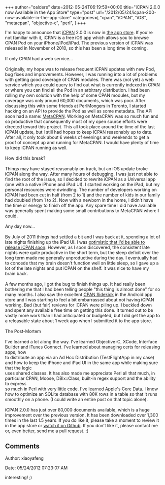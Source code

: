 +++
author="oalders"
date=2012-05-24T06:19:59+00:00
title="iCPAN 2.0.0 now Available in the App Store"
type="post"
url="/2012/05/24/icpan-200-now-available-in-the-app-store"
categories=[
  "cpan",
  "iCPAN",
  "iOS",
  "metacpan",
  "objective-c",
  "perl",
]
+++

I\'m happy to announce that [iCPAN](https://github.com/oalders/iCPAN)
2.0.0 is now in [the app
store](http://itunes.apple.com/us/app/icpan/id377340561?mt=8). If
you\'re not familiar with it, iCPAN is a free iOS app which allows you
to browse CPAN Pod on your iPhone/iPod/iPad. The previous version of
iCPAN was released in November of 2010, so this has been a long time in
coming.\
\
If only CPAN had a web service\...\
\
Originally, my hope was to release frequent iCPAN updates with new Pod,
bug fixes and improvements. However, I was running into a lot of
problems with getting good coverage of CPAN modules. There was (not yet)
a web service which you could query to find out what is currently
indexed in CPAN or where you can find all the Pod in an arbitrary
distribution. I had been rolling my own solution with the help of some
CPAN modules, but my coverage was only around 60,000 documents, which
was poor. After discussing this with some friends at PerlMongers in
Toronto, I started hacking on an API to provide the Pod as well as some
metadata. The API soon had a name: [MetaCPAN](http://metacpan.org).
Working on MetaCPAN was so much fun and so productive that consequently
most of my open source efforts were directed toward this project. This
all took place around the time of the last iCPAN update, but I still had
hopes to keep iCPAN reasonably up to date. After all, it only took about
6 weeks of evenings and weekends to get a proof of concept up and
running for MetaCPAN. I would have plenty of time to keep iCPAN running
as well.\
\
How did this break?\
\
Things may have stayed reasonably on track, but an iOS update broke
iCPAN along the way. After many hours of debugging, I was just not able
to find the root of the issue, so I decided to rewrite iCPAN as a
Universal app (one with a native iPhone and iPad UI). I started working
on the iPad, but my personal resources were dwindling. The number of
developers working on iCPAN had been cut in half (from 2 to 1) and the
number of kids in our family had doubled (from 1 to 2). Now with a
newborn in the home, I didn\'t have the time or energy to finish off the
app. Any spare time I did have available was generally spent making some
small contributions to MetaCPAN where I could.\
\
Any day now\...\
\
By July of 2011 things had settled a bit and I was back at it, spending
a lot of late nights finishing up the iPad UI. I was [optimistic that
I\'d be able to release iCPAN
soon](http://blogs.perl.org/users/olaf_alders/2011/07/icpan-is-almost-on-the-ipad.html).
However, as I soon discovered, the consistent late nights were quite
productive in the short term, but the sleep deficit over the long term
made me generally unproductive during the day. I eventually had to
concede that my brain doesn\'t function well on little sleep, so I gave
up a lot of the late nights and put iCPAN on the shelf. It was nice to
have my brain back.\
\
A few months ago, I got the bug to finish things up. It had really been
bothering me that I had been telling people \"this thing is almost
done\" for so many months. I also saw the excellent [CPAN
Sidekick](https://play.google.com/store/apps/details?id=com.qubling.sidekick&hl=en)
in the Android app store and I was starting to feel a bit embarrassed
about not having iCPAN working. Bad (but fair) reviews for iCPAN were
piling up. I buckled down and spent any available free time on getting
this done. It turned out to be vastly more work than I had anticipated
or budgeted, but I did get the app to a releasable state about 1 week
ago when I submitted it to the app store.\
\
The Post-Mortem\
\
I\'ve learned a lot along the way. I\'ve learned Objective-C, XCode,
Interface Builder and iTunes Connect. I\'ve learned about managing certs
for releasing apps, how\
to distribute an app via an Ad Hoc Distribution (TestFlightApp in my
case) and how to keep the iPhone and iPad UI in the same app while
making sure that the logic\
uses shared classes. It has also made me appreciate Perl all that much,
in particular CPAN, Moose, DBIx::Class, built-in regex support and the
ability to express\
so much in Perl with very little code. I\'ve learned Apple\'s Core Data.
I know how to optimize an SQLite database with 80K rows in a table so
that it runs smoothly on a phone. (I could write an entire post on that
topic alone).\
\
iCPAN 2.0.0 has just over 80,000 documents available, which is a huge
improvement over the previous version. It has been downloaded over 1,300
times in the last 1.5 years. If you do like it, please take a moment to
review it in the app store or [watch it on
Github](https://github.com/oalders/iCPAN). If you don\'t like it, please
contact me or, even better, send me a pull request. :)

## Comments

Author: xiaoyafeng

Date: 05/24/2012 07:23:07 AM

  interesting! ;)

